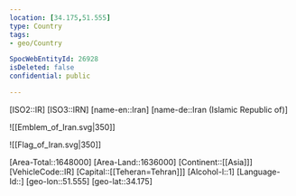 ```yaml
---
location: [34.175,51.555]
type: Country
tags:
- geo/Country

SpocWebEntityId: 26928
isDeleted: false
confidential: public

---
```

[ISO2::IR]
[ISO3::IRN]
[name-en::Iran]
[name-de::Iran (Islamic Republic of)]

![[Emblem_of_Iran.svg|350]]


![[Flag_of_Iran.svg|350]]

[Area-Total::1648000]
[Area-Land::1636000]
[Continent::[[Asia]]]
[VehicleCode::IR]
[Capital::[[Teheran=Tehran]]]
[Alcohol-l::1]
[Language-Id::]
[geo-lon::51.555]
[geo-lat::34.175]

